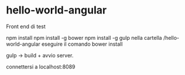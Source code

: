 # hello-world-angular
Front end di test

npm install
npm install -g bower
npm install -g gulp
nella cartella /hello-world-angular eseguire il comando bower install

gulp -> build + avvio server.

connettersi a localhost:8089

